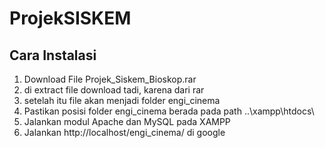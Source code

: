 # ProjekSISKEM

## Cara Instalasi
1. Download File Projek_Siskem_Bioskop.rar
2. di extract file download tadi, karena dari rar
3. setelah itu file akan menjadi folder engi_cinema
4. Pastikan posisi folder engi_cinema berada pada path ..\xampp\htdocs\
5. Jalankan modul Apache dan MySQL pada XAMPP
6. Jalankan http://localhost/engi_cinema/ di google
